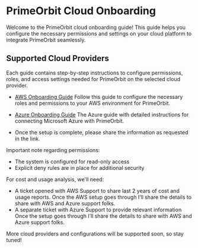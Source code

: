 # PrimeOrbit Cloud Onboarding
Welcome to the PrimeOrbit cloud onboarding guide! This guide helps you configure the necessary permissions and settings on your cloud platform to integrate PrimeOrbit seamlessly.

## Supported Cloud Providers
Each guide contains step-by-step instructions to configure permissions, roles, and access settings needed for PrimeOrbit on the selected cloud provider.

- [AWS Onboarding Guide](docs/onboarding/aws/README.md)
Follow this guide to configure the necessary roles and permissions to your AWS environment for PrimeOrbit.


- [Azure Onboarding Guide](docs/onboarding/azure/README.md)
The Azure guide with detailed instructions for connecting Microsoft Azure with PrimeOrbit.

- Once the setup is complete, please share the information as requested in the link.

Important note regarding permissions:
-	The system is configured for read-only access
-	Explicit deny rules are in place for additional security

For cost and usage analysis, we'll need:
-	A ticket opened with AWS Support to share last 2 years of cost and usage reports. Once the AWS setup goes through I’ll share the details to share with AWS and Azure support folks.
-	A separate ticket with Azure Support to provide relevant information
Once the setup goes through I’ll share the details to share with AWS and Azure support folks.


More cloud providers and configurations will be supported soon, so stay tuned!


